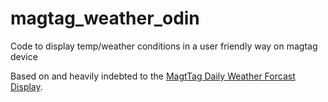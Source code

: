 # magtag_weather_odin
Code to display temp/weather conditions in a user friendly way on magtag device

Based on and heavily indebted to the [MagtTag Daily Weather Forcast Display](https://learn.adafruit.com/magtag-weather/).

